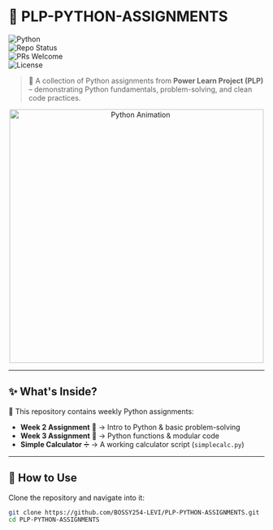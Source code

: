 # 🐍 PLP-PYTHON-ASSIGNMENTS  

![Python](https://img.shields.io/badge/Python-3.10%2B-blue?logo=python)  
![Repo Status](https://img.shields.io/badge/Status-Active-success?style=flat-square)  
![PRs Welcome](https://img.shields.io/badge/PRs-Welcome-brightgreen?style=flat-square)  
![License](https://img.shields.io/badge/License-MIT-yellow.svg)  

> 📘 A collection of Python assignments from **Power Learn Project (PLP)** – demonstrating Python fundamentals, problem-solving, and clean code practices.  

<p align="center">
  <img src="https://media.giphy.com/media/coxQHKASG60HrHtvkt/giphy.gif" width="500" alt="Python Animation">
</p>  

---

## ✨ What's Inside?  

📂 This repository contains weekly Python assignments:  

- **Week 2 Assignment** 📝 → Intro to Python & basic problem-solving  
- **Week 3 Assignment** 🔧 → Python functions & modular code  
- **Simple Calculator** ➗ → A working calculator script (`simplecalc.py`)  

---

## 🚀 How to Use  

Clone the repository and navigate into it:  

```bash
git clone https://github.com/BOSSY254-LEVI/PLP-PYTHON-ASSIGNMENTS.git
cd PLP-PYTHON-ASSIGNMENTS
